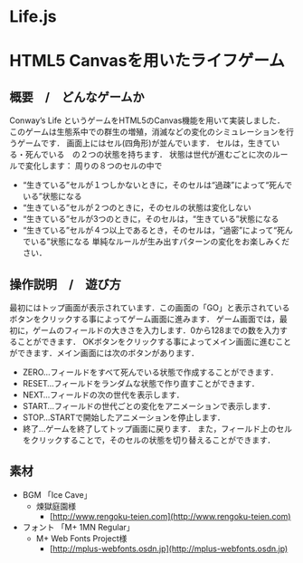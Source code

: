 # Life.js 
# HTML5 Canvasを用いたライフゲーム
## 概要　/　どんなゲームか
Conway’s Life というゲームをHTML5のCanvas機能を用いて実装しました．
このゲームは生態系中での群生の増殖，消滅などの変化のシミュレーションを行うゲームです．
画面上にはセル(四角形)が並んでいます．
セルは，生きている・死んでいる　の２つの状態を持ちます．
状態は世代が進むごとに次のルールで変化します：
周りの８つのセルの中で
- “生きている”セルが１つしかないときに，そのセルは“過疎”によって“死んでいる”状態になる
- “生きている”セルが２つのときに，そのセルの状態は変化しない
- “生きている”セルが3つのときに，そのセルは，“生きている”状態になる
- “生きている”セルが４つ以上であるとき，そのセルは，“過密”によって“死んでいる”状態になる
単純なルールが生み出すパターンの変化をお楽しみください．

## 操作説明　/　遊び方
最初にはトップ画面が表示されています．この画面の「GO」と表示されているボタンをクリックする事によってゲーム画面に進みます．
ゲーム画面では，最初に，ゲームのフィールドの大きさを入力します．0から128までの数を入力することができます．
OKボタンをクリックする事によってメイン画面に進むことができます．メイン画面には次のボタンがあります．
- ZERO…フィールドをすべて死んでいる状態で作成することができます．
- RESET…フィールドをランダムな状態で作り直すことができます．
- NEXT…フィールドの次の世代を表示します．
- START…フィールドの世代ごとの変化をアニメーションで表示します．
- STOP…STARTで開始したアニメーションを停止します．
- 終了…ゲームを終了してトップ画面に戻ります．
また，フィールド上のセルをクリックすることで，そのセルの状態を切り替えることができます．

## 素材
- BGM 「Ice Cave」
  - 煉獄庭園様
    - [http://www.rengoku-teien.com](http://www.rengoku-teien.com)
- フォント 「M+ 1MN Regular」 
  - M+ Web Fonts Project様
    - [http://mplus-webfonts.osdn.jp](http://mplus-webfonts.osdn.jp)
